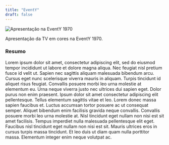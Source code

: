 ```yaml
---
title: "EventY"
draft: false
---
```


![Apresentação na EventY 1970](https://via.placeholder.com/1280x720)

Apresentação da TV em cores na EventY 1970.

### Resumo

Lorem ipsum dolor sit amet, consectetur adipiscing elit, sed do eiusmod tempor incididunt ut labore et dolore magna aliqua. Nec feugiat nisl pretium fusce id velit ut. Sapien nec sagittis aliquam malesuada bibendum arcu. Cursus eget nunc scelerisque viverra mauris in aliquam. Turpis tincidunt id aliquet risus feugiat. Convallis posuere morbi leo urna molestie at elementum eu. Urna neque viverra justo nec ultrices dui sapien eget. Dolor purus non enim praesent. Ipsum dolor sit amet consectetur adipiscing elit pellentesque. Tellus elementum sagittis vitae et leo. Lorem donec massa sapien faucibus et. Luctus accumsan tortor posuere ac ut consequat semper. Aliquet bibendum enim facilisis gravida neque convallis. Convallis posuere morbi leo urna molestie at. Nisl tincidunt eget nullam non nisi est sit amet facilisis. Tempus imperdiet nulla malesuada pellentesque elit eget. Faucibus nisl tincidunt eget nullam non nisi est sit. Mauris ultrices eros in cursus turpis massa tincidunt. Et leo duis ut diam quam nulla porttitor massa. Elementum integer enim neque volutpat ac.

